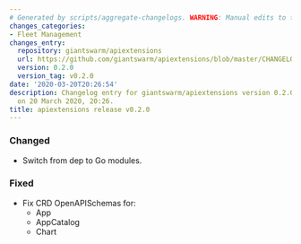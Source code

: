 ```yaml
---
# Generated by scripts/aggregate-changelogs. WARNING: Manual edits to this files will be overwritten.
changes_categories:
- Fleet Management
changes_entry:
  repository: giantswarm/apiextensions
  url: https://github.com/giantswarm/apiextensions/blob/master/CHANGELOG.md#020---2020-03-20
  version: 0.2.0
  version_tag: v0.2.0
date: '2020-03-20T20:26:54'
description: Changelog entry for giantswarm/apiextensions version 0.2.0, published
  on 20 March 2020, 20:26.
title: apiextensions release v0.2.0
---
```


### Changed
- Switch from dep to Go modules.
### Fixed
- Fix CRD OpenAPISchemas for:
  - App
  - AppCatalog
  - Chart
